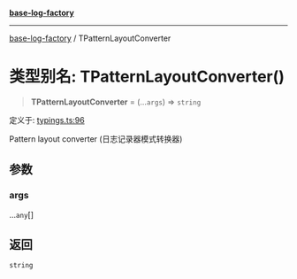 [**base-log-factory**](../index.md)

***

[base-log-factory](../index.md) / TPatternLayoutConverter

# 类型别名: TPatternLayoutConverter()

> **TPatternLayoutConverter** = (...`args`) => `string`

定义于: [typings.ts:96](https://github.com/fengxinming/log-base/blob/a5fb852e6e988415aefb3bad08caae82eaa58e63/src/typings.ts#L96)

Pattern layout converter (日志记录器模式转换器)

## 参数

### args

...`any`[]

## 返回

`string`
